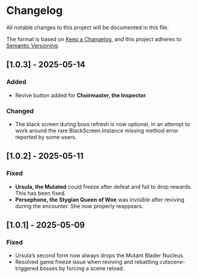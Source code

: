 # Changelog

All notable changes to this project will be documented in this file.

The format is based on [Keep a Changelog](https://keepachangelog.com/en/1.1.0/),
and this project adheres to [Semantic Versioning](https://semver.org/spec/v2.0.0.html).

## [1.0.3] - 2025-05-14

### Added

- Revive button added for **Choirmaster, the Inspector**.

### Changed

- The black screen during boss refresh is now optional, in an attempt to work around the rare BlackScreen.Instance missing method error reported by some users.

## [1.0.2] - 2025-05-11

### Fixed

- **Ursula, the Mutated** could freeze after defeat and fail to drop rewards. This has been fixed.
- **Persephone, the Stygian Queen of Woe** was invisible after reviving during the encounter. She now properly reappears.


## [1.0.1] - 2025-05-09

### Fixed

- Ursula’s second form now always drops the Mutant Blader Nucleus.
- Resolved game freeze issue when reviving and rebattling cutscene-triggered bosses by forcing a scene reload.
